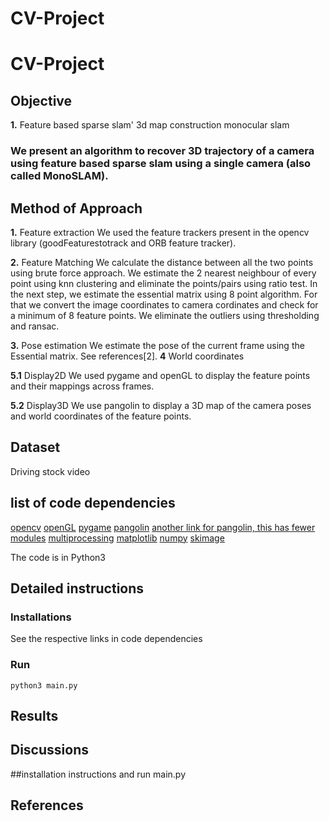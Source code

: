 # CV-Project

# CV-Project

## Objective
**1.** Feature based
sparse slam'
3d map construction
monocular slam

### We present an algorithm to recover 3D trajectory of a camera using feature based sparse slam using a single camera (also called MonoSLAM).     

##  Method of Approach
**1.** Feature extraction
We used the feature trackers present in the opencv library (goodFeaturestotrack and ORB feature tracker). 

**2.** Feature Matching
We calculate the distance between all the two points using brute force approach. We estimate the 2 nearest neighbour of every point using knn clustering and eliminate the points/pairs using ratio test. In the next step, we estimate the essential matrix using 8 point algorithm. For that we convert the image coordinates to camera cordinates and check for a minimum of 8 feature points. We eliminate the outliers using thresholding and ransac.       

**3.** Pose estimation
We estimate the pose of the current frame using the Essential matrix. See references[2].
**4** World coordinates

**5.1** Display2D 
We used pygame and openGL to display the feature points and their mappings across frames.

**5.2** Display3D
We use pangolin to display a 3D map of the camera poses and world coordinates of the feature points.

## Dataset
Driving stock video

## list of code dependencies
[opencv](https://docs.opencv.org/3.4/d2/de6/tutorial_py_setup_in_ubuntu.html)
[openGL](https://www.wikihow.com/Install-Mesa-(OpenGL)-on-Linux-Mint)
[pygame](https://askubuntu.com/questions/399824/how-to-install-pygame)
[pangolin](https://github.com/uoip/pangolin)
[another link for pangolin, this has fewer modules](https://github.com/stevenlovegrove/Pangolin)
[multiprocessing](https://stackoverflow.com/questions/43752560/install-multiprocessing-python3)
[matplotlib](https://matplotlib.org/faq/installing_faq.html)
[numpy](https://askubuntu.com/questions/868599/how-to-install-scipy-and-numpy-on-ubuntu-16-04)
[skimage](https://scikit-image.org/docs/dev/install.html)

The code is in Python3

## Detailed instructions

### Installations
See the respective links in code dependencies

### Run
```
python3 main.py
```

## Results

## Discussions

##installation instructions and run main.py

## References


